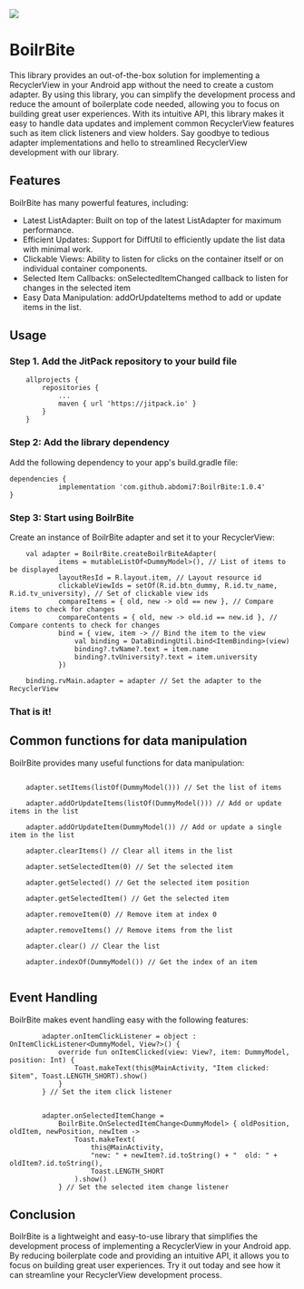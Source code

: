 [![](https://jitpack.io/v/abdomi7/BoilrBite.svg)](https://jitpack.io/#abdomi7/BoilrBite)

# BoilrBite

This library provides an out-of-the-box solution for implementing a RecyclerView in your Android app
without the need to create a custom adapter. By using this library, you can simplify the development
process and reduce the amount of boilerplate code needed, allowing you to focus on building great
user experiences. With its intuitive API, this library makes it easy to handle data updates and
implement common RecyclerView features such as item click listeners and view holders. Say goodbye to
tedious adapter implementations and hello to streamlined RecyclerView development with our library.

## Features

BoilrBite has many powerful features, including:

* Latest ListAdapter: Built on top of the latest ListAdapter for maximum performance.
* Efficient Updates: Support for DiffUtil to efficiently update the list data with minimal work.
* Clickable Views: Ability to listen for clicks on the container itself or on individual container components.
* Selected Item Callbacks: onSelectedItemChanged callback to listen for changes in the selected item
* Easy Data Manipulation: addOrUpdateItems method to add or update items in the list.


## Usage

### Step 1. Add the JitPack repository to your build file

```
	allprojects {
		repositories {
			...
			maven { url 'https://jitpack.io' }
		}
	}
```

### Step 2: Add the library dependency

Add the following dependency to your app's build.gradle file:

```
dependencies {
	        implementation 'com.github.abdomi7:BoilrBite:1.0.4'
}
```

### Step 3: Start using BoilrBite

Create an instance of BoilrBite adapter and set it to your RecyclerView:

```
    val adapter = BoilrBite.createBoilrBiteAdapter(
            items = mutableListOf<DummyModel>(), // List of items to be displayed
            layoutResId = R.layout.item, // Layout resource id
            clickableViewIds = setOf(R.id.btn_dummy, R.id.tv_name, R.id.tv_university), // Set of clickable view ids
            compareItems = { old, new -> old == new }, // Compare items to check for changes
            compareContents = { old, new -> old.id == new.id }, // Compare contents to check for changes
            bind = { view, item -> // Bind the item to the view
                val binding = DataBindingUtil.bind<ItemBinding>(view)
                binding?.tvName?.text = item.name
                binding?.tvUniversity?.text = item.university
            })
            
    binding.rvMain.adapter = adapter // Set the adapter to the RecyclerView

```

### That is it!

## Common functions for data manipulation

BoilrBite provides many useful functions for data manipulation:


```
    
    adapter.setItems(listOf(DummyModel())) // Set the list of items

    adapter.addOrUpdateItems(listOf(DummyModel())) // Add or update items in the list

    adapter.addOrUpdateItem(DummyModel()) // Add or update a single item in the list

    adapter.clearItems() // Clear all items in the list

    adapter.setSelectedItem(0) // Set the selected item

    adapter.getSelected() // Get the selected item position

    adapter.getSelectedItem() // Get the selected item

    adapter.removeItem(0) // Remove item at index 0

    adapter.removeItems() // Remove items from the list

    adapter.clear() // Clear the list

    adapter.indexOf(DummyModel()) // Get the index of an item


```

## Event Handling

BoilrBite makes event handling easy with the following features:

```
        adapter.onItemClickListener = object : OnItemClickListener<DummyModel, View?>() {
            override fun onItemClicked(view: View?, item: DummyModel, position: Int) {
                Toast.makeText(this@MainActivity, "Item clicked: $item", Toast.LENGTH_SHORT).show()
            }
        } // Set the item click listener


        adapter.onSelectedItemChange =
            BoilrBite.OnSelectedItemChange<DummyModel> { oldPosition, oldItem, newPosition, newItem ->
                Toast.makeText(
                    this@MainActivity,
                    "new: " + newItem?.id.toString() + "  old: " + oldItem?.id.toString(),
                    Toast.LENGTH_SHORT
                ).show()
            } // Set the selected item change listener

```

## Conclusion

BoilrBite is a lightweight and easy-to-use library that simplifies the development process of
implementing a RecyclerView in your Android app. By reducing boilerplate code and providing an
intuitive API, it allows you to focus on building great user experiences. Try it out today and see
how it can streamline your RecyclerView development process.


